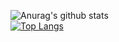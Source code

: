 ![Anurag's github stats](https://github-readme-stats.vercel.app/api?username=idevmans&show_icons=true&theme=radical) 
<br>
[![Top Langs](https://github-readme-stats.vercel.app/api/top-langs/?username=idevmans&layout=compact&theme=radical)](https://github.com/anuraghazra/github-readme-stats)
